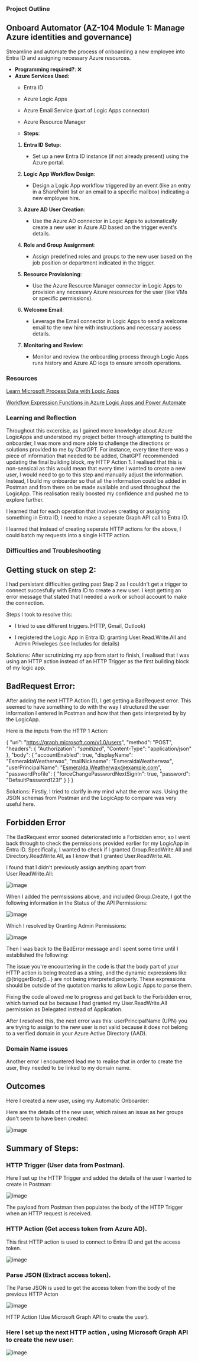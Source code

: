 ###  Project Outline

## Onboard Automator (AZ-104 Module 1: Manage Azure identities and governance)
Streamline and automate the process of onboarding a new employee into Entra ID and assigning necessary Azure resources.

- **Programming required?**: ❌
- **Azure Services Used:**
  - Entra ID
  - Azure Logic Apps
  - Azure Email Service (part of Logic Apps connector)
  - Azure Resource Manager
  
  - **Steps**:
   1. **Entra ID Setup**:
        - Set up a new Entra ID instance (if not already present) using the Azure portal.
   
   2. **Logic App Workflow Design**:
        - Design a Logic App workflow triggered by an event (like an entry in a SharePoint list or an email to a specific mailbox) indicating a new employee hire.
   
   3. **Azure AD User Creation**:
        - Use the Azure AD connector in Logic Apps to automatically create a new user in Azure AD based on the trigger event's details.
   
   4. **Role and Group Assignment**:
        - Assign predefined roles and groups to the new user based on the job position or department indicated in the trigger.
   
   5. **Resource Provisioning**:
        - Use the Azure Resource Manager connector in Logic Apps to provision any necessary Azure resources for the user (like VMs or specific permissions).
   
   6. **Welcome Email**:
        - Leverage the Email connector in Logic Apps to send a welcome email to the new hire with instructions and necessary access details.
   
   7. **Monitoring and Review**:
        - Monitor and review the onboarding process through Logic Apps runs history and Azure AD logs to ensure smooth operations.
     


###  Resources

[Learn Microsoft Process Data with Logic Apps](https://learn.microsoft.com/en-us/training/modules/route-and-process-data-logic-apps/1-introduction)

[Workflow Expression Functions in Azure Logic Apps and Power Automate](https://learn.microsoft.com/en-us/azure/logic-apps/workflow-definition-language-functions-reference)

###  Learning and Reflection

Throughout this excercise, as I gained more knowledge about Azure LogicApps and understood my project better through attempting to build the onboarder, I was more and more able to challenge the directions or solutions provided to me by ChatGPT.  For instance, every time there was a piece of information that needed to be added, ChatGPT recommended updating the final building block, my HTTP Action 1.  I realised that this is non-sensical as this would mean that every time I wanted to create a new user, I would need to go to this step and manually adjust the information.  Instead, I build my onboarder so that all the information could be added in Postman and from there on be made available and used throughout the LogicApp.  This realisation really boosted my confidence and pushed me to explore further.

I learned that for each operation that involves creating or assigning something in Entra ID, I need to make a seperate Graph API call to Entra ID. 

I learned that instead of creating seperate HTTP actions for the above, I could batch my requests into a single HTTP action.

###  Difficulties and Troubleshooting

##  Getting stuck on step 2:
I had persistant difficulties getting past Step 2 as I couldn't get a trigger  to connect succesfully with Entra ID to create a new user.  I kept getting an error message that stated that I needed a work or school account to make the connection.

Steps I took to resolve this:
*  I tried to use different triggers.(HTTP, Gmail, Outlook)

*  I registered the Logic App in Entra ID, granting User.Read.Write.All and Admin Priveleges (see Includes for details)


Solutions:
After scrutinizing my app from start to finish, I realised that I was using an HTTP action instead of an HTTP Trigger as the first building block of my logic app.  

##  BadRequest Error:
After adding the next HTTP Action (1), I get getting a BadRequest error.  This seemed to have something to do with the way I structured the user information I entered in Postman and how that then gets interpreted by by the LogicApp.  

Here is the inputs from the HTTP 1 Action:

{
    "uri": "https://graph.microsoft.com/v1.0/users",
    "method": "POST",
    "headers": {
        "Authorization": "*sanitized*",
        "Content-Type": "application/json"
    },
    "body": {
        "accountEnabled": true,
        "displayName": "EsmeraldaWeatherwax",
        "mailNickname": "EsmeraldaWeatherwax",
        "userPrincipalName": "Esmeralda.Weatherwax@example.com",
        "passwordProfile": {
            "forceChangePasswordNextSignIn": true,
            "password": "DefaultPassword123!"
        }
    }
}

Solutions:
Firstly, I tried to clarify in my mind what the error was.  Using the JSON schemas from Postman and the LogicApp to compare was very useful here.

##  Forbidden Error
The BadRequest error sooned deteriorated into a Forbidden error, so I went back through to check the permissions provided earlier for my LogicApp in Entra ID.  Specifically, I wanted to check if I granted Group.ReadWrite.All and Directory.ReadWrite.All, as I know that I granted User.ReadWrite.All.

I found that I didn't previously assign anything apart from User.ReadWrite.All:

![image](https://github.com/user-attachments/assets/d57f7984-8038-4744-9323-1a0f280842d4)

When I added the permsissions above, and included  Group.Create, I got the following information in the Status of the API Permissions:

![image](https://github.com/user-attachments/assets/e9b4dc2a-dd58-4f57-81cf-3efc1ce853a5)

Which I resolved by Granting Admin Permissions:

![image](https://github.com/user-attachments/assets/d354d82f-0bd3-493e-be00-22b62d3c3432)

Then I was back to the BadError message and I spent some time until I established the following:

The issue you're encountering in the code is that the body part of your HTTP action is being treated as a string, and the dynamic expressions like @{triggerBody()...} are not being interpreted properly. These expressions should be outside of the quotation marks to allow Logic Apps to parse them.

Fixing the code allowed me to progress and get back to the Forbidden error, which turned out be because I had granted my User.ReadWrite.All permission as Delegated instead of Application.  

After I resolved this, the next error was this:  userPrincipalName (UPN) you are trying to assign to the new user is not valid because it does not belong to a verified domain in your Azure Active Directory (AAD).

###  Domain Name issues
Another error I encountered lead me to realise that in order to create the user, they needed to be linked to my domain name.


## Outcomes

Here I created a new user, using my Automatic Onboarder:




Here are the details of the new user, which raises an issue as her groups don't seem to have been created:

![image](https://github.com/user-attachments/assets/ffcf6a99-4b0c-400b-a7c5-ae0001ce5346)



##  Summary of Steps:
###  HTTP Trigger (User data from Postman).

Here I set up the HTTP Trigger and added the details of the user I wanted to create in Postman:

![image](https://github.com/user-attachments/assets/f8a29f6d-4735-4da4-bbbe-47c2fec3e17a)

The payload from Postman then populates the body of the HTTP Trigger when an HTTP request is received.


###  HTTP Action (Get access token from Azure AD).

This first HTTP action is used to connect to Entra ID and get the access token.

![image](https://github.com/user-attachments/assets/92461d63-f3e0-4085-bb52-1306fd8cb017)


###  Parse JSON (Extract access token).

The Parse JSON is used to get the access token from the body of the previous HTTP Acton 

![image](https://github.com/user-attachments/assets/cee072cb-9397-44d2-b1e7-5b9b02e4ec2f)



HTTP Action (Use Microsoft Graph API to create the user).

###  Here I set up the next HTTP action , using Microsoft Graph API to create the new user:

![image](https://github.com/user-attachments/assets/7fc528d5-b8c0-4a85-b419-5f7efd0948ec)
